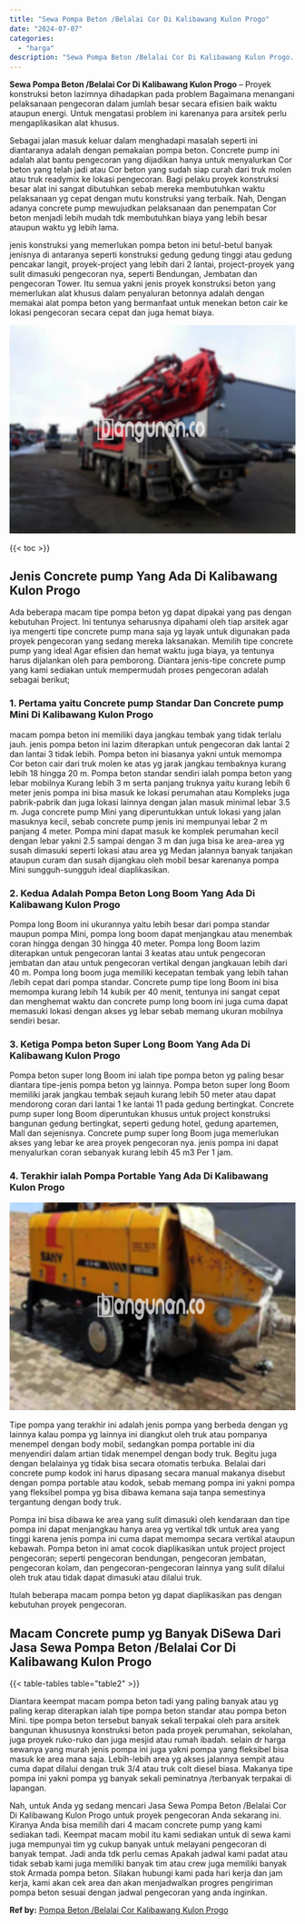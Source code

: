 ```yaml
---
title: "Sewa Pompa Beton /Belalai Cor Di Kalibawang Kulon Progo"
date: "2024-07-07"
categories: 
  - "harga"
description: "Sewa Pompa Beton /Belalai Cor Di Kalibawang Kulon Progo. Nah, untuk Anda yg sedang mencari Jasa Sewa Pompa Beton /Belalai Cor Di Kalibawang Kulon Progo untuk..."
---
```


**Sewa Pompa Beton /Belalai Cor Di Kalibawang Kulon Progo** – Proyek konstruksi beton lazimnya dihadapkan pada problem Bagaimana menangani pelaksanaan pengecoran dalam jumlah besar secara efisien baik waktu ataupun energi. Untuk mengatasi problem ini karenanya para arsitek perlu mengaplikasikan alat khusus.

Sebagai jalan masuk keluar dalam menghadapi masalah seperti ini diantaranya adalah dengan pemakaian pompa beton. Concrete pump ini adalah alat bantu pengecoran yang dijadikan hanya untuk menyalurkan Cor beton yang telah jadi atau Cor beton yang sudah siap curah dari truk molen atau truk readymix ke lokasi pengecoran. Bagi pelaku proyek konstruksi besar alat ini sangat dibutuhkan sebab mereka membutuhkan waktu pelaksanaan yg cepat dengan mutu konstruksi yang terbaik. Nah, Dengan adanya concrete pump mewujudkan pelaksanaan dan penempatan Cor beton menjadi lebih mudah tdk membutuhkan biaya yang lebih besar ataupun waktu yg lebih lama.

jenis konstruksi yang memerlukan pompa beton ini betul-betul banyak jenisnya di antaranya seperti konstruksi gedung gedung tinggi atau gedung pencakar langit, proyek-project yang lebih dari 2 lantai, project-proyek yang sulit dimasuki pengecoran nya, seperti Bendungan, Jembatan dan pengecoran Tower. Itu semua yakni jenis proyek konstruksi beton yang memerlukan alat khusus dalam penyaluran betonnya adalah dengan memakai alat pompa beton yang bermanfaat untuk menekan beton cair ke lokasi pengecoran secara cepat dan juga hemat biaya.

![Sewa Pompa Beton /Belalai Cor Di Kalibawang Kulon Progo](/images/sewa-concrete-pump-34.png)

{{< toc >}}

## Jenis Concrete pump Yang Ada Di Kalibawang Kulon Progo

Ada beberapa macam tipe pompa beton yg dapat dipakai yang pas dengan kebutuhan Project. Ini tentunya seharusnya dipahami oleh tiap arsitek agar iya mengerti tipe concrete pump mana saja yg layak untuk digunakan pada proyek pengecoran yang sedang mereka laksanakan. Memilih tipe concrete pump yang ideal Agar efisien dan hemat waktu juga biaya, ya tentunya harus dijalankan oleh para pemborong. Diantara jenis-tipe concrete pump yang kami sediakan untuk mempermudah proses pengecoran adalah sebagai berikut;

### 1\. Pertama yaitu Concrete pump Standar Dan Concrete pump Mini Di Kalibawang Kulon Progo

macam pompa beton ini memiliki daya jangkau tembak yang tidak terlalu jauh. jenis pompa beton ini lazim diterapkan untuk pengecoran dak lantai 2 dan lantai 3 tidak lebih. Pompa beton ini biasanya yakni untuk memompa Cor beton cair dari truk molen ke atas yg jarak jangkau tembaknya kurang lebih 18 hingga 20 m. Pompa beton standar sendiri ialah pompa beton yang lebar mobilnya Kurang lebih 3 m serta panjang truknya yaitu kurang lebih 6 meter jenis pompa ini bisa masuk ke lokasi perumahan atau Kompleks juga pabrik-pabrik dan juga lokasi lainnya dengan jalan masuk minimal lebar 3.5 m. Juga concrete pump Mini yang diperuntukkan untuk lokasi yang jalan masuknya kecil, sebab concrete pump jenis ini mempunyai lebar 2 m panjang 4 meter. Pompa mini dapat masuk ke komplek perumahan kecil dengan lebar yakni 2.5 sampai dengan 3 m dan juga bisa ke area-area yg susah dimasuki seperti lokasi atau area yg Medan jalannya banyak tanjakan ataupun curam dan susah dijangkau oleh mobil besar karenanya pompa Mini sungguh-sungguh ideal diaplikasikan.

### 2\. Kedua Adalah Pompa Beton Long Boom Yang Ada Di Kalibawang Kulon Progo

Pompa long Boom ini ukurannya yaitu lebih besar dari pompa standar maupun pompa Mini, pompa long boom dapat menjangkau atau menembak coran hingga dengan 30 hingga 40 meter. Pompa long Boom lazim diterapkan untuk pengecoran lantai 3 keatas atau untuk pengecoran jembatan dan atau untuk pengecoran vertikal dengan jangkauan lebih dari 40 m. Pompa long boom juga memiliki kecepatan tembak yang lebih tahan /lebih cepat dari pompa standar. Concrete pump tipe long Boom ini bisa memompa kurang lebih 14 kubik per 40 menit, tentunya ini sangat cepat dan menghemat waktu dan concrete pump long boom ini juga cuma dapat memasuki lokasi dengan akses yg lebar sebab memang ukuran mobilnya sendiri besar.

### 3\. Ketiga Pompa beton Super Long Boom Yang Ada Di Kalibawang Kulon Progo

Pompa beton super long Boom ini ialah tipe pompa beton yg paling besar diantara tipe-jenis pompa beton yg lainnya. Pompa beton super long Boom memiliki jarak jangkau tembak sejauh kurang lebih 50 meter atau dapat mendorong coran dari lantai 1 ke lantai 11 pada gedung bertingkat. Concrete pump super long Boom diperuntukan khusus untuk project konstruksi bangunan gedung bertingkat, seperti gedung hotel, gedung apartemen, Mall dan sejenisnya. Concrete pump super long Boom juga memerlukan akses yang lebar ke area proyek pengecoran nya. jenis pompa ini dapat menyalurkan coran sebanyak kurang lebih 45 m3 Per 1 jam.

### 4\. Terakhir ialah Pompa Portable Yang Ada Di Kalibawang Kulon Progo

![Sewa Pompa Beton /Belalai Cor Di Kalibawang Kulon Progo](/images/sewa-concrete-pump-30.png)

Tipe pompa yang terakhir ini adalah jenis pompa yang berbeda dengan yg lainnya kalau pompa yg lainnya ini diangkut oleh truk atau pompanya menempel dengan body mobil, sedangkan pompa portable ini dia menyendiri dalam artian tidak menempel dengan body truk. Begitu juga dengan belalainya yg tidak bisa secara otomatis terbuka. Belalai dari concrete pump kodok ini harus dipasang secara manual makanya disebut dengan pompa portable atau kodok, sebab memang pompa ini yakni pompa yang fleksibel pompa yg bisa dibawa kemana saja tanpa semestinya tergantung dengan body truk.

Pompa ini bisa dibawa ke area yang sulit dimasuki oleh kendaraan dan tipe pompa ini dapat menjangkau hanya area yg vertikal tdk untuk area yang tinggi karena jenis pompa ini cuma dapat memompa secara vertikal ataupun kebawah. Pompa beton ini amat cocok diaplikasikan untuk project project pengecoran; seperti pengecoran bendungan, pengecoran jembatan, pengecoran kolam, dan pengecoran-pengecoran lainnya yang sulit dilalui oleh truk atau tidak dapat dimasuki atau dilalui truk.

Itulah beberapa macam pompa beton yg dapat diaplikasikan pas dengan kebutuhan proyek pengecoran.

## Macam Concrete pump yg Banyak DiSewa Dari Jasa Sewa Pompa Beton /Belalai Cor Di Kalibawang Kulon Progo

{{< table-tables table="table2" >}}

Diantara keempat macam pompa beton tadi yang paling banyak atau yg paling kerap diterapkan ialah tipe pompa beton standar atau pompa beton Mini. tipe pompa beton tersebut banyak sekali terpakai oleh para arsitek bangunan khususnya konstruksi beton pada proyek perumahan, sekolahan, juga proyek ruko-ruko dan juga mesjid atau rumah ibadah. selain dr harga sewanya yang murah jenis pompa ini juga yakni pompa yang fleksibel bisa masuk ke area mana saja. Lebih-lebih area yg akses jalannya sempit atau cuma dapat dilalui dengan truk 3/4 atau truk colt diesel biasa. Makanya tipe pompa ini yakni pompa yg banyak sekali peminatnya /terbanyak terpakai di lapangan.

Nah, untuk Anda yg sedang mencari Jasa Sewa Pompa Beton /Belalai Cor Di Kalibawang Kulon Progo untuk proyek pengecoran Anda sekarang ini. Kiranya Anda bisa memilih dari 4 macam concrete pump yang kami sediakan tadi. Keempat macam mobil itu kami sediakan untuk di sewa kami juga mempunyai tim yg cukup banyak untuk melayani pengecoran di banyak tempat. Jadi anda tdk perlu cemas Apakah jadwal kami padat atau tidak sebab kami juga memiliki banyak tim atau crew juga memiliki banyak stok Armada pompa beton. Silakan hubungi kami pada hari kerja dan jam kerja, kami akan cek area dan akan menjadwalkan progres pengiriman pompa beton sesuai dengan jadwal pengecoran yang anda inginkan.

**Ref by:** [Pompa Beton /Belalai Cor Kalibawang Kulon Progo](https://id.wikipedia.org/wiki/Pompa)
